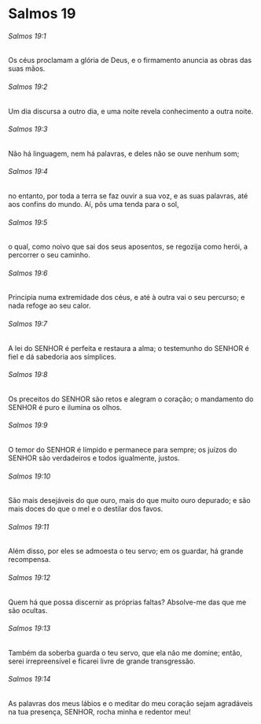 # Salmos 19

###### Salmos 19:1

Os céus proclamam a glória de Deus, e o firmamento anuncia as obras das suas mãos.

###### Salmos 19:2

Um dia discursa a outro dia, e uma noite revela conhecimento a outra noite.

###### Salmos 19:3

Não há linguagem, nem há palavras, e deles não se ouve nenhum som;

###### Salmos 19:4

no entanto, por toda a terra se faz ouvir a sua voz, e as suas palavras, até aos confins do mundo. Aí, pôs uma tenda para o sol,

###### Salmos 19:5

o qual, como noivo que sai dos seus aposentos, se regozija como herói, a percorrer o seu caminho.

###### Salmos 19:6

Principia numa extremidade dos céus, e até à outra vai o seu percurso; e nada refoge ao seu calor.

###### Salmos 19:7

A lei do SENHOR é perfeita e restaura a alma; o testemunho do SENHOR é fiel e dá sabedoria aos símplices.

###### Salmos 19:8

Os preceitos do SENHOR são retos e alegram o coração; o mandamento do SENHOR é puro e ilumina os olhos.

###### Salmos 19:9

O temor do SENHOR é límpido e permanece para sempre; os juízos do SENHOR são verdadeiros e todos igualmente, justos.

###### Salmos 19:10

São mais desejáveis do que ouro, mais do que muito ouro depurado; e são mais doces do que o mel e o destilar dos favos.

###### Salmos 19:11

Além disso, por eles se admoesta o teu servo; em os guardar, há grande recompensa.

###### Salmos 19:12

Quem há que possa discernir as próprias faltas? Absolve-me das que me são ocultas.

###### Salmos 19:13

Também da soberba guarda o teu servo, que ela não me domine; então, serei irrepreensível e ficarei livre de grande transgressão.

###### Salmos 19:14

As palavras dos meus lábios e o meditar do meu coração sejam agradáveis na tua presença, SENHOR, rocha minha e redentor meu!

